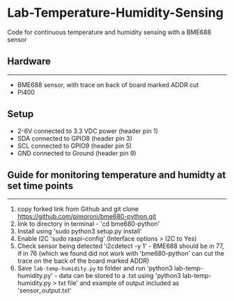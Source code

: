 # Lab-Temperature-Humidity-Sensing
Code for continuous temperature and humidity sensing with a BME688 sensor

## Hardware
----------------
- BME688 sensor, with trace on back of board marked ADDR cut
- Pi400

## Setup
- 2-6V connected to 3.3 VDC power (header pin 1)
- SDA connected to GPIO8 (header pin 3)
- SCL connected to GPIO9 (header pin 5)
- GND connected to Ground (header pin 9)


## Guide for monitoring temperature and humidty at set time points
----------------
1) copy forked link from Github and git clone https://github.com/pimoroni/bme680-python.git
2) link to directory in terminal - 'cd bme680-python'
3) Install using 'sudo python3 setup.py install'
4) Enable I2C 'sudo raspi-config' (Interface options > I2C to Yes)
5) Check sensor being detected 'i2cdetect -y 1' - BME688 should be in 77, if in 76 (which we found did not work with 'bme680-python' can cut the trace on the back of the board marked ADDR)
6) Save `lab-temp-humidity.py` to folder and run 'python3 lab-temp-humidity.py' - data can be stored to a .txt using 'python3 lab-temp-humidity.py > txt file' and example of output included as 'sensor_output.txt'
